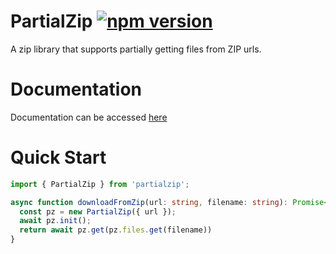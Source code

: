 # PartialZip [![npm version](https://badge.fury.io/js/partialzip.svg)](https://badge.fury.io/js/partialzip)

A zip library that supports partially getting files from ZIP urls.

# Documentation
Documentation can be accessed [here](https://1conan.github.io/node-partialzip/)

# Quick Start
```ts
import { PartialZip } from 'partialzip';

async function downloadFromZip(url: string, filename: string): Promise<Buffer> {
  const pz = new PartialZip({ url });
  await pz.init();
  return await pz.get(pz.files.get(filename))
}
```